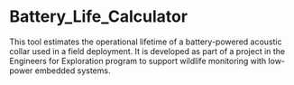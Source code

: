 # Battery_Life_Calculator
This tool estimates the operational lifetime of a battery-powered acoustic collar used in a field deployment. It is developed as part of a project in the Engineers for Exploration program to support wildlife monitoring with low-power embedded systems.
